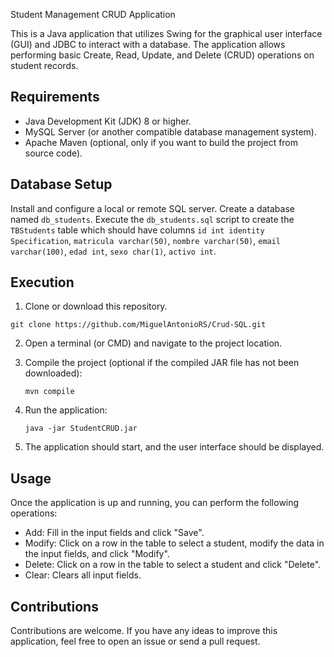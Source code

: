 Student Management CRUD Application

This is a Java application that utilizes Swing for the graphical user interface (GUI) and JDBC to interact with a database. The application allows performing basic Create, Read, Update, and Delete (CRUD) operations on student records.

## Requirements

* Java Development Kit (JDK) 8 or higher.
* MySQL Server (or another compatible database management system).
* Apache Maven (optional, only if you want to build the project from source code).
 
## Database Setup

  Install and configure a local or remote SQL server.
  Create a database named `db_students`.
  Execute the `db_students.sql` script to create the `TBStudents` table which should have columns `id int identity Specification`, ```matricula varchar(50)```, ```nombre varchar(50)```, ```email varchar(100)```, ```edad int```, ```sexo char(1)```, ```activo int```.

## Execution

1.  Clone or download this repository.
   ```
git clone https://github.com/MiguelAntonioRS/Crud-SQL.git
```
2. Open a terminal (or CMD) and navigate to the project location.
3. Compile the project (optional if the compiled JAR file has not been downloaded):
   
    ```
    mvn compile
    ```
4. Run the application:
   
    ```
    java -jar StudentCRUD.jar
    ```
5. The application should start, and the user interface should be displayed.

## Usage

Once the application is up and running, you can perform the following operations:

* Add: Fill in the input fields and click "Save".
* Modify: Click on a row in the table to select a student, modify the data in the input fields, and click "Modify".
* Delete: Click on a row in the table to select a student and click "Delete".
* Clear: Clears all input fields.

## Contributions

Contributions are welcome. If you have any ideas to improve this application, feel free to open an issue or send a pull request.


